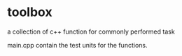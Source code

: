 # toolbox
a collection of c++ function for commonly performed task

main.cpp contain the test units for the functions.
